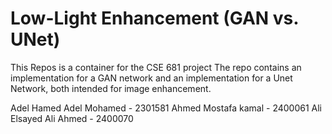 # Low-Light Enhancement (GAN vs. UNet)

This Repos is a container for the CSE 681 project
The repo contains an implementation for a GAN network and an implementation for a Unet Network, both intended for image enhancement.



Adel Hamed Adel Mohamed - 2301581
Ahmed Mostafa kamal - 2400061
Ali Elsayed Ali Ahmed - 2400070

